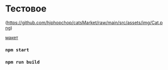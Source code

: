 # Тестовое

(https://github.com/hjphopchop/catsMarket/raw/main/src/assets/img/Cat.png)


[макет](https://www.figma.com/file/C2EYN4yJoXmvFNBB6NedEh/prototype?node-id=0%3A2)


### `npm start`

### `npm run build`


